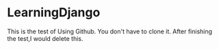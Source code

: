 # LearningDjango
This is the test of Using Github.
You don't have to clone it.
After finishing the test,I would delete this.
